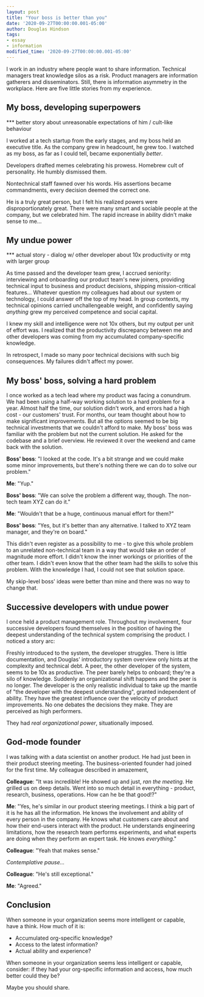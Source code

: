 ```yaml
---
layout: post
title: "Your boss is better than you"
date: '2020-09-27T00:00:00.001-05:00'
author: Douglas Hindson
tags: 
- essay
- information
modified_time: '2020-09-27T00:00:00.001-05:00'
---
```


I work in an industry where people want to share information. Technical managers treat knowledge silos as a risk. Product managers are information gatherers and disseminators. Still, there is information asymmetry in the workplace. Here are five little stories from my experience.

## My boss, developing superpowers

*** better story about unreasonable expectations of him / cult-like behaviour

I worked at a tech startup from the early stages, and my boss held an executive title. As the company grew in headcount, he grew too. I watched as my boss, as far as I could tell, became exponentially _better_. 

Developers drafted memes celebrating his prowess. Homebrew cult of personality. He humbly dismissed them.

Nontechnical staff fawned over his words. His assertions became commandments, every decision deemed the correct one.

He is a truly great person, but I felt his realized powers were disproportionately great. There were many smart and sociable people at the company, but we celebrated him. The rapid increase in ability didn't make sense to me...

## My undue power

*** actual story - dialog w/ other developer about 10x productivity or mtg with larger group

As time passed and the developer team grew, I accrued seniority: interviewing and onboarding our product team's new joiners, providing technical input to business and product decisions, shipping mission-critical features... Whatever question my colleagues had about our system or technology, I could answer off the top of my head. In group contexts, my technical opinions carried unchallengeable weight, and confidently saying *anything* grew my perceived competence and social capital.

I knew my skill and intelligence were not 10x others, but my output per unit of effort was. I realized that the productivity discrepancy between me and other developers was coming from my accumulated company-specific knowledge.

In retrospect, I made so many poor technical decisions with such big consequences. My failures didn't affect my power.

## My boss' boss, solving a hard problem

I once worked as a tech lead where my product was facing a conundrum. We had been using a half-way working solution to a hard problem for a year. Almost half the time, our solution didn't work, and errors had a high cost - our customers' trust. For months, our team thought about how to make significant improvements. But all the options seemed to be big technical investments that we couldn't afford to make. My boss' boss was familiar with the problem but not the current solution. He asked for the codebase and a brief overview. He reviewed it over the weekend and came back with the solution.

**Boss' boss**: "I looked at the code. It's a bit strange and we could make some minor improvements, but there's nothing there we can do to solve our problem."

**Me**: "Yup."

**Boss' boss**: "We can solve the problem a different way, though. The non-tech team XYZ can do it."

**Me**: "Wouldn't that be a huge, continuous manual effort for them?"

**Boss' boss**: "Yes, but it's better than any alternative. I talked to XYZ team manager, and they're on board."

This didn't even register as a possibility to me - to give this whole problem to an unrelated non-technical team in a way that would take an order of magnitude more effort. I didn't know the inner workings or priorities of the other team. I didn't even know that the other team had the skills to solve this problem. With the knowledge I had, I could not see that solution space.

My skip-level boss' ideas were better than mine and there was no way to change that.

## Successive developers with undue power

I once held a product management role. Throughout my involvement, four successive developers found themselves in the position of having the deepest understanding of the technical system comprising the product. I noticed a story arc:

Freshly introduced to the system, the developer struggles. There is little documentation, and Douglas' introductory system overview only hints at the complexity and technical debt. A peer, the other developer of the system, seems to be 10x as productive. The peer barely helps to onboard; they're a silo of knowledge. Suddenly an organizational shift happens and the peer is no longer. The developer is the only realistic individual to take up the mantle of "the developer with the deepest understanding", granted independent of ability. They have the greatest influence over the velocity of product improvements. No one debates the decisions they make. They are perceived as high performers.

They had *real organizational power*, situationally imposed.

## God-mode founder

I was talking with a data scientist on another product. He had just been in their product steering meeting. The business-oriented founder had joined for the first time. My colleague described in amazement,

**Colleague**: "It was incredible! He showed up and just, *ran the meeting*. He grilled us on deep details. Went into so much detail in everything - product, research, business, operations. How can he be that good!?"

**Me**: "Yes, he's similar in our product steering meetings. I think a big part of it is he has all the information. He knows the involvement and ability of every person in the company. He knows what customers care about and how their end-users interact with the product. He understands engineering limitations, how the research team performs experiments, and what experts are doing when they perform an expert task. He knows *everything*."

**Colleague**: "Yeah that makes sense."

*Contemplative pause...*

**Colleague**: "He's still exceptional."

**Me**: "Agreed."

## Conclusion

When someone in your organization seems more intelligent or capable, have a think. How much of it is:

* Accumulated org-specific knowledge?
* Access to the latest information?
* Actual ability and experience?

When someone in your organization seems less intelligent or capable, consider: if they had your org-specific information and access, how much better could they be?

Maybe you should share.
